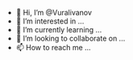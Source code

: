 - 👋 Hi, I’m @Vuralivanov
- 👀 I’m interested in ...
- 🌱 I’m currently learning ...
- 💞️ I’m looking to collaborate on ...
- 📫 How to reach me ...

<!---
Vuralivanov/Vuralivanov is a ✨ special ✨ repository because its `README.md` (this file) appears on your GitHub profile.
You can click the Preview link to take a look at your changes.
--->
